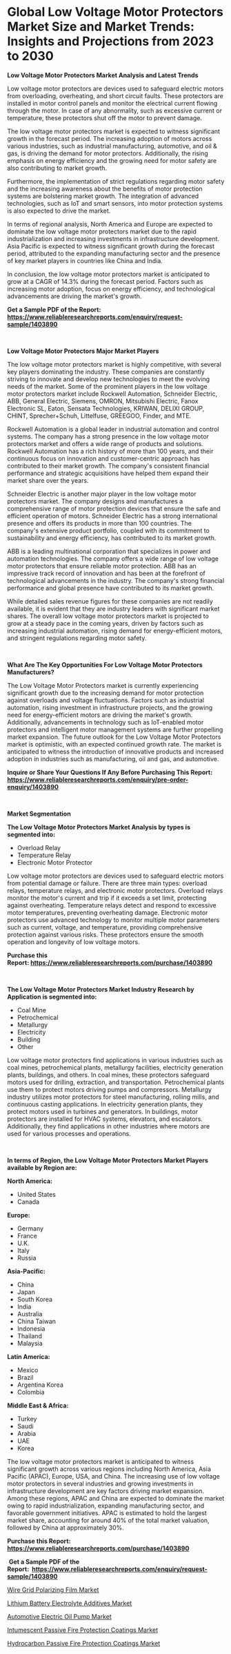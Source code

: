 <p><h1>Global Low Voltage Motor Protectors Market Size and Market Trends: Insights and Projections from 2023 to 2030</h1></p><p><strong>Low Voltage Motor Protectors Market Analysis and Latest Trends</strong></p>
<p><p>Low voltage motor protectors are devices used to safeguard electric motors from overloading, overheating, and short circuit faults. These protectors are installed in motor control panels and monitor the electrical current flowing through the motor. In case of any abnormality, such as excessive current or temperature, these protectors shut off the motor to prevent damage.</p><p>The low voltage motor protectors market is expected to witness significant growth in the forecast period. The increasing adoption of motors across various industries, such as industrial manufacturing, automotive, and oil & gas, is driving the demand for motor protectors. Additionally, the rising emphasis on energy efficiency and the growing need for motor safety are also contributing to market growth.</p><p>Furthermore, the implementation of strict regulations regarding motor safety and the increasing awareness about the benefits of motor protection systems are bolstering market growth. The integration of advanced technologies, such as IoT and smart sensors, into motor protection systems is also expected to drive the market.</p><p>In terms of regional analysis, North America and Europe are expected to dominate the low voltage motor protectors market due to the rapid industrialization and increasing investments in infrastructure development. Asia Pacific is expected to witness significant growth during the forecast period, attributed to the expanding manufacturing sector and the presence of key market players in countries like China and India.</p><p>In conclusion, the low voltage motor protectors market is anticipated to grow at a CAGR of 14.3% during the forecast period. Factors such as increasing motor adoption, focus on energy efficiency, and technological advancements are driving the market's growth.</p></p>
<p><strong>Get a Sample PDF of the Report:&nbsp; <a href="https://www.reliableresearchreports.com/enquiry/request-sample/1403890">https://www.reliableresearchreports.com/enquiry/request-sample/1403890</a></strong></p>
<p>&nbsp;</p>
<p><strong>Low Voltage Motor Protectors Major Market Players</strong></p>
<p><p>The low voltage motor protectors market is highly competitive, with several key players dominating the industry. These companies are constantly striving to innovate and develop new technologies to meet the evolving needs of the market. Some of the prominent players in the low voltage motor protectors market include Rockwell Automation, Schneider Electric, ABB, General Electric, Siemens, OMRON, Mitsubishi Electric, Fanox Electronic SL, Eaton, Sensata Technologies, KRIWAN, DELIXI GROUP, CHINT, Sprecher+Schuh, Littelfuse, GREEGOO, Finder, and MTE.</p><p>Rockwell Automation is a global leader in industrial automation and control systems. The company has a strong presence in the low voltage motor protectors market and offers a wide range of products and solutions. Rockwell Automation has a rich history of more than 100 years, and their continuous focus on innovation and customer-centric approach has contributed to their market growth. The company's consistent financial performance and strategic acquisitions have helped them expand their market share over the years.</p><p>Schneider Electric is another major player in the low voltage motor protectors market. The company designs and manufactures a comprehensive range of motor protection devices that ensure the safe and efficient operation of motors. Schneider Electric has a strong international presence and offers its products in more than 100 countries. The company's extensive product portfolio, coupled with its commitment to sustainability and energy efficiency, has contributed to its market growth.</p><p>ABB is a leading multinational corporation that specializes in power and automation technologies. The company offers a wide range of low voltage motor protectors that ensure reliable motor protection. ABB has an impressive track record of innovation and has been at the forefront of technological advancements in the industry. The company's strong financial performance and global presence have contributed to its market growth.</p><p>While detailed sales revenue figures for these companies are not readily available, it is evident that they are industry leaders with significant market shares. The overall low voltage motor protectors market is projected to grow at a steady pace in the coming years, driven by factors such as increasing industrial automation, rising demand for energy-efficient motors, and stringent regulations regarding motor safety.</p></p>
<p>&nbsp;</p>
<p><strong>What Are The Key Opportunities For Low Voltage Motor Protectors Manufacturers?</strong></p>
<p><p>The Low Voltage Motor Protectors market is currently experiencing significant growth due to the increasing demand for motor protection against overloads and voltage fluctuations. Factors such as industrial automation, rising investment in infrastructure projects, and the growing need for energy-efficient motors are driving the market's growth. Additionally, advancements in technology such as IoT-enabled motor protectors and intelligent motor management systems are further propelling market expansion. The future outlook for the Low Voltage Motor Protectors market is optimistic, with an expected continued growth rate. The market is anticipated to witness the introduction of innovative products and increased adoption in industries such as manufacturing, oil and gas, and automotive.</p></p>
<p><strong>Inquire or Share Your Questions If Any Before Purchasing This Report: <a href="https://www.reliableresearchreports.com/enquiry/pre-order-enquiry/1403890">https://www.reliableresearchreports.com/enquiry/pre-order-enquiry/1403890</a></strong></p>
<p>&nbsp;</p>
<p><strong>Market Segmentation</strong></p>
<p><strong>The Low Voltage Motor Protectors Market Analysis by types is segmented into:</strong></p>
<p><ul><li>Overload Relay</li><li>Temperature Relay</li><li>Electronic Motor Protector</li></ul></p>
<p><p>Low voltage motor protectors are devices used to safeguard electric motors from potential damage or failure. There are three main types: overload relays, temperature relays, and electronic motor protectors. Overload relays monitor the motor's current and trip if it exceeds a set limit, protecting against overheating. Temperature relays detect and respond to excessive motor temperatures, preventing overheating damage. Electronic motor protectors use advanced technology to monitor multiple motor parameters such as current, voltage, and temperature, providing comprehensive protection against various risks. These protectors ensure the smooth operation and longevity of low voltage motors.</p></p>
<p><strong>Purchase this Report:&nbsp;<a href="https://www.reliableresearchreports.com/purchase/1403890">https://www.reliableresearchreports.com/purchase/1403890</a></strong></p>
<p>&nbsp;</p>
<p><strong>The Low Voltage Motor Protectors Market Industry Research by Application is segmented into:</strong></p>
<p><ul><li>Coal Mine</li><li>Petrochemical</li><li>Metallurgy</li><li>Electricity</li><li>Building</li><li>Other</li></ul></p>
<p><p>Low voltage motor protectors find applications in various industries such as coal mines, petrochemical plants, metallurgy facilities, electricity generation plants, buildings, and others. In coal mines, these protectors safeguard motors used for drilling, extraction, and transportation. Petrochemical plants use them to protect motors driving pumps and compressors. Metallurgy industry utilizes motor protectors for steel manufacturing, rolling mills, and continuous casting applications. In electricity generation plants, they protect motors used in turbines and generators. In buildings, motor protectors are installed for HVAC systems, elevators, and escalators. Additionally, they find applications in other industries where motors are used for various processes and operations.</p></p>
<p>&nbsp;</p>
<p><strong>In terms of Region, the Low Voltage Motor Protectors Market Players available by Region are:</strong></p>
<p>
    <p> <strong> North America: </strong>
        <ul>
            <li>United States</li>
            <li>Canada</li>
        </ul>
        </p> 
    <p> <strong> Europe: </strong>
        <ul>
            <li>Germany</li>
            <li>France</li>
            <li>U.K.</li>
            <li>Italy</li>
            <li>Russia</li>
        </ul>
        </p> 
    <p> <strong> Asia-Pacific: </strong>
        <ul>
            <li>China</li>
            <li>Japan</li>
            <li>South Korea</li>
            <li>India</li>
            <li>Australia</li>
            <li>China Taiwan</li>
            <li>Indonesia</li>
            <li>Thailand</li>
            <li>Malaysia</li>
        </ul>
        </p> 
    <p> <strong> Latin America: </strong>
        <ul>
            <li>Mexico</li>
            <li>Brazil</li>
            <li>Argentina Korea</li>
            <li>Colombia</li>
        </ul>
        </p> 
    <p> <strong> Middle East & Africa: </strong>
        <ul>
            <li>Turkey</li>
            <li>Saudi</li>
            <li>Arabia</li>
            <li>UAE</li>
            <li>Korea</li>
        </ul>
    </p>
    </p>
<p><p>The low voltage motor protectors market is anticipated to witness significant growth across various regions including North America, Asia Pacific (APAC), Europe, USA, and China. The increasing use of low voltage motor protectors in several industries and growing investments in infrastructure development are key factors driving market expansion. Among these regions, APAC and China are expected to dominate the market owing to rapid industrialization, expanding manufacturing sector, and favorable government initiatives. APAC is estimated to hold the largest market share, accounting for around 40% of the total market valuation, followed by China at approximately 30%.</p></p>
<p><strong>Purchase this Report: <a href="https://www.reliableresearchreports.com/purchase/1403890">https://www.reliableresearchreports.com/purchase/1403890</a></strong></p>
<p>&nbsp;<strong>Get a Sample PDF of the Report:&nbsp;&nbsp;<a href="https://www.reliableresearchreports.com/enquiry/request-sample/1403890">https://www.reliableresearchreports.com/enquiry/request-sample/1403890</a></strong></p>
<p><strong></strong></p>
<p><p><a href="https://www.linkedin.com/pulse/wire-grid-polarizing-film-market-research-report-unlocks-eghye/">Wire Grid Polarizing Film Market</a></p><p><a href="https://www.linkedin.com/pulse/lithium-battery-electrolyte-additives-market-size-share-global-2ehve/">Lithium Battery Electrolyte Additives Market</a></p><p><a href="https://medium.com/@drakesporer988/decoding-automotive-electric-oil-pump-market-metrics-market-share-trends-and-growth-patterns-0f20e1fa4333">Automotive Electric Oil Pump Market</a></p><p><a href="https://github.com/FassouRP/Market-Research-Report-List-1/blob/main/intumescent-passive-fire-protection-coatings-market.md">Intumescent Passive Fire Protection Coatings Market</a></p><p><a href="https://github.com/ashepherd82/Market-Research-Report-List-1/blob/main/hydrocarbon-passive-fire-protection-coatings-market.md">Hydrocarbon Passive Fire Protection Coatings Market</a></p></p>